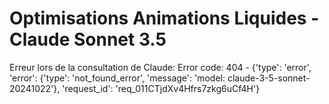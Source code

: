 # Optimisations Animations Liquides - Claude Sonnet 3.5

Erreur lors de la consultation de Claude: Error code: 404 - {'type': 'error', 'error': {'type': 'not_found_error', 'message': 'model: claude-3-5-sonnet-20241022'}, 'request_id': 'req_011CTjdXv4Hfrs7zkg6uCf4H'}